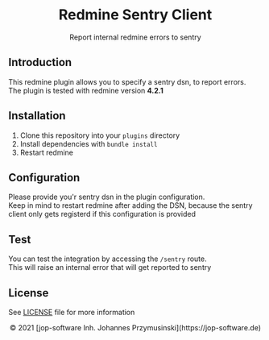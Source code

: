 <div align="center">
    <h1>Redmine Sentry Client</h1>
    <p>Report internal redmine errors to sentry</p>
</div>

## Introduction
This redmine plugin allows you to specify a sentry dsn, to report errors.  
The plugin is tested with redmine version **4.2.1**

## Installation
1. Clone this repository into your `plugins` directory
2. Install dependencies with `bundle install`
3. Restart redmine

## Configuration
Please provide you'r sentry dsn in the plugin configuration.  
Keep in mind to restart redmine after adding the DSN, because the sentry client only gets registerd if this configuration is provided

## Test
You can test the integration by accessing the `/sentry` route.   
This will raise an internal error that will get reported to sentry

## License
See [LICENSE](./LICENSE) file for more information

<p align="center">&copy; 2021 [jop-software Inh. Johannes Przymusinski](https://jop-software.de)</p>